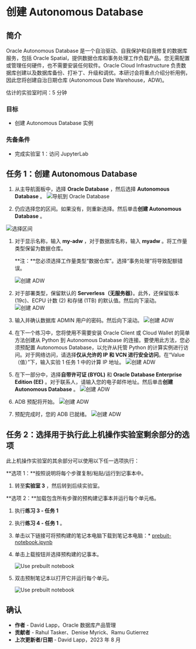# 创建 Autonomous Database

## 简介

Oracle Autonomous Database 是一个自治驱动、自我保护和自我修复的数据库服务，包括 Oracle Spatial，提供数据仓库和事务处理工作负载产品。您无需配置或管理任何硬件，也不需要安装任何软件。Oracle Cloud Infrastructure 负责数据库创建以及数据库备份、打补丁、升级和调优。本研讨会将重点介绍分析用例，因此您将创建自治日期仓库 (Autonomous Date Warehouse，ADW)。

估计的实验室时间：5 分钟

### 目标

*   创建 Autonomous Database 实例

### 先备条件

*   完成实验室 1：访问 JupyterLab

## 任务 1：创建 Autonomous Database

1.  从主导航面板中，选择 **Oracle Database** ，然后选择 **Autonomous Database** 。 ![导航到 Oracle Database](images/adb-01.png)
    
2.  仍应选择您的区间。如果没有，则重新选择。然后单击**创建 Autonomous Database** 。
    

![选择区间](images/adb-02.png)

1.  对于显示名称，输入 **my-adw** ，对于数据库名称，输入 **myadw** 。将工作量类型保留为数据仓库。
    
    **注：**您必须选择工作量类型“数据仓库”。选择“事务处理”将导致配额错误。
    
    ![创建 ADW](images/adb-03.png)
    
2.  对于部署类型，保留默认的 **Serverless（无服务器）**。此外，还保留版本 (19c)、ECPU 计数 (2) 和存储 (1TB) 的默认值。然后向下滚动。 ![创建 ADW](images/adb-04.png)
    
3.  输入并确认数据库 ADMIN 用户的密码。然后向下滚动。 ![创建 ADW](images/adb-05.png)
    
4.  在下一个练习中，您将使用不需要安装 Oracle Client 或 Cloud Wallet 的简单方法创建从 Python 到 Autonomous Database 的连接。要使用此方法，您必须预配置 Autonomous Database，以允许从托管 Python 的计算实例进行访问。对于网络访问，请选择**仅从允许的 IP 和 VCN 进行安全访问**。在“Value（值）”下，输入实验 1 任务 1 中的计算 IP 地址。 ![创建 ADW](images/adb-07.png)
    
5.  在下一部分中，选择**自带许可证 (BYOL)** 和 **Oracle Database Enterprise Edition (EE)** 。对于联系人，请输入您的电子邮件地址。然后单击**创建 Autonomous Database** 。 ![创建 ADW](images/adb-08.png)
    
6.  ADB 预配将开始。 ![创建 ADW](images/adb-09.png)
    
7.  预配完成时，您的 ADB 已就绪。 ![创建 ADW](images/adb-10.png)
    

## 任务 2：选择用于执行此上机操作实验室剩余部分的选项

此上机操作实验室的其余部分可以使用以下任一选项执行：

**选项 1：**按照说明将每个步骤复制/粘贴/运行到记事本中。

1.  转至**实验室 3** ，然后转到后续实验室。

**选项 2：**加载包含所有步骤的预构建记事本并运行每个单元格。

1.  执行**练习 3 - 任务 1**
    
2.  执行**练习 4 - 任务 1** 。
    
3.  单击以下链接可将预构建的笔记本电脑下载到笔记本电脑：\* [prebuit-notebook.ipynb](../access-jupyterlab/files/prebuilt-notebook.ipynb)
    
4.  单击上载按钮并选择预构建的记事本。
    

     ![Use prebuilt notebook](./images/prebuilt-nb-01.png)
    

5.  双击预制笔记本以打开它并运行每个单元。

     ![Use prebuilt notebook](./images/prebuilt-nb-02.png)
    

## 确认

*   **作者** - David Lapp，Oracle 数据库产品管理
*   **贡献者** - Rahul Tasker、Denise Myrick、Ramu Gutierrez
*   **上次更新者/日期** - David Lapp，2023 年 8 月